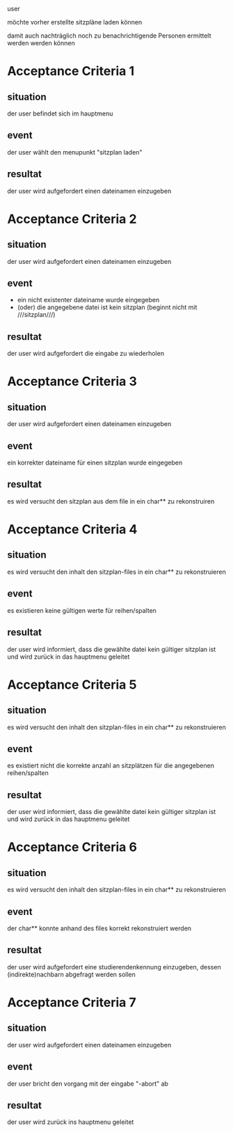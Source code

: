 user 

möchte vorher erstellte sitzpläne laden können

damit auch nachträglich noch zu benachrichtigende Personen ermittelt werden werden können


# Acceptance Criteria 1
## situation 
der user befindet sich im hauptmenu

## event
der user wählt den menupunkt "sitzplan laden"

## resultat
der user wird aufgefordert einen dateinamen einzugeben


# Acceptance Criteria 2
## situation
der user wird aufgefordert einen dateinamen einzugeben

## event
- ein nicht existenter dateiname wurde eingegeben
- (oder) die angegebene datei ist kein sitzplan (beginnt nicht mit ///sitzplan///)

## resultat
der user wird aufgefordert die eingabe zu wiederholen


# Acceptance Criteria 3
## situation
der user wird aufgefordert einen dateinamen einzugeben

## event
ein korrekter dateiname für einen sitzplan wurde eingegeben

## resultat
es wird versucht den sitzplan aus dem file in ein char** zu rekonstruiren


# Acceptance Criteria 4
## situation
es wird versucht den inhalt den sitzplan-files in ein char** zu rekonstruieren

## event
es existieren keine gültigen werte für reihen/spalten

## resultat
der user wird informiert, dass die gewählte datei kein gültiger sitzplan ist und wird zurück in das hauptmenu geleitet


# Acceptance Criteria 5
## situation
es wird versucht den inhalt den sitzplan-files in ein char** zu rekonstruieren

## event
es existiert nicht die korrekte anzahl an sitzplätzen für die angegebenen reihen/spalten

## resultat
der user wird informiert, dass die gewählte datei kein gültiger sitzplan ist und wird zurück in das hauptmenu geleitet


# Acceptance Criteria 6
## situation
es wird versucht den inhalt den sitzplan-files in ein char** zu rekonstruieren

## event
der char** konnte anhand des files korrekt rekonstruiert werden

## resultat
der user wird aufgefordert eine studierendenkennung einzugeben, dessen (indirekte)nachbarn abgefragt werden sollen


# Acceptance Criteria 7
## situation
der user wird aufgefordert einen dateinamen einzugeben

## event
der user bricht den vorgang mit der eingabe "-abort" ab

## resultat
der user wird zurück ins hauptmenu geleitet